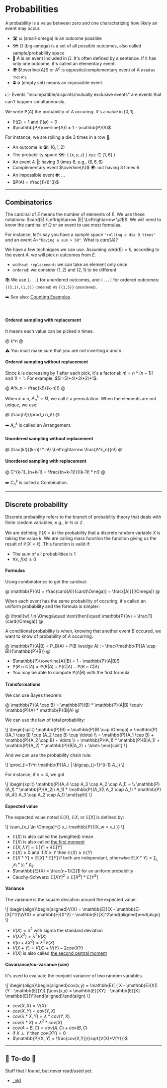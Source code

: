 # Probabilities

<div class="row row-cols-lg-2"><div>

A probability is a value between zero and one characterizing how likely an event may occur.

* 🛣️ $\omega$ (small-omega) is an outcome possible
* 🗺️ $\Omega$ (big-omega) is a set of all possible outcomes, also called sample/probability space
* 📌 $A$ is an event included in <span>$\Omega$. It's often  defined by a sentence. If it has only one outcome, it's called an elementary event.
* 🌍 $\overline{A}$ or $A^c$ is opposite/complementary event of A <small>(read as "not A")</small>.
* ⛔ $\emptyset$ (empty set) means an impossible event.

👉 Events "incompatible/disjoints/mutually exclusive events" are events that can't happen simultaneously.
</div><div>

We write $\mathbb{P}(A)$ the probability of A occuring. It's a value in $[0,1]$.

* $\mathbb{P}(\Omega) = 1$ and $\mathbb{P}(\emptyset) = 0$
* $\mathbb{P}(\overline{A}) = 1 - \mathbb{P}(A)$

For instance, we are rolling a die 3 times in a row 🎲.

* An outcome is 🛣️: $(6, 1, 2)$
* The probability space 🗺️: $\lbrace\ (x, y, z) \mid x y z \in [1,6]\ \rbrace$
* An event $A$ 📌: having 3 times 6, e.g., $(6, 6, 6)$
* Complementary event $\overline{A}$ 🌍: not having 3 times 6
* An impossible event ⛔: ...
* $P(A) = \frac{1}{6^3}$
</div></div>

<hr class="sep-both">

## Combinatorics

<div class="row row-cols-lg-2"><div>

The cardinal of $E$ means the number of elements of $E$. We use these notations: $card(E) \Leftrightarrow |E| \Leftrightarrow \\#E$. We will need to know the cardinal of $\Omega$ or an event to use most formulas.

For instance, let's say you have a sample space `"rolling a die 9 times"` and an event $A=$`"having a sum > 50"`. What is $card(A)$?

We have a few techniques we can use. Assuming $card(E) = k$, according to the event $A$, we will pick $n$ outcomes from $E$.

* `without replacement`: we can take an element only once
* `ordered`: we consider $(1, 2)$ and $(2, 1)$ to be different

📚 We use `{...}` for unordered outcomes, and `(...)` for ordered outcomes: `{(5,1),(1,5)}` <small>(ordered)</small> vs `{{1,5}}` <small>(unordered)</small>.

➡️ See also: [Counting Examples](_examples/counting.md).

<br>

#### Ordered sampling with replacement

It means each value can be picked $n$ times.

@
k^n
@

⚠️ You must make sure that you are not inverting $k$ and $n$.
</div><div>

#### Ordered sampling without replacement

Since k is decreasing by 1 after each pick, it's a factorial: $n! = n * (n-1)!$ and $1! = 1$. For example, $5!=5\*4\*3\*2\*1$.

@
A^k_n = \frac{k!}{(k-n)!}
@

When $k = n$, $A^k_n = k!$, we call it a permutation. When the elements are not unique, we use:

@
\frac{n!}{\prod_i o_i!}
@

➡️ $A^k_n$ is called an Arrangement.

#### Unordered sampling without replacement

@
\frac{k!}{(k-n)! * n!}
\Leftrightarrow
\frac{A^k_n}{n!}
@

#### Unordered sampling with replacement

@
C^{k-1}_{n+k-1} = \frac{(n+k-1)!}{(k-1)! * n!}
@

➡️ $C^k_n$ is called a Combination.
</div></div>

<hr class="sep-both">

## Discrete probability

<div class="row row-cols-lg-2"><div>

Discrete probability refers to the branch of probability theory that deals with finite random variables, e.g., in $\mathbb{N}$ or $\mathbb{Z}$.

We are defining $\mathbb{P}(X=k)$ the probability that a discrete random variable $X$ is taking the value $k$. We are calling mass function the function giving us the result of $\mathbb{P}(X=k)$. This function is valid if:

* The sum of all probabilities is 1
* $\forall{x},\ f(x) \ge 0$

#### Formulas

Using combinatorics to get the cardinal:

@
\mathbb{P}(A) = \frac{card(A)}{card(\Omega)} = \frac{|A|}{|\Omega|}
@

When each event has the same probability of occuring, it's called an uniform probability and the formula is simpler:

@
\forall{w} \in \Omega\quad \text{then}\quad \mathbb{P}(w) = \frac{1}{card(\Omega)}
@

A conditional probability is when, knowing that another event $B$ occured, we want to know of probability of $A$ occurring.

@
\mathbb{P}(A|B) = P_B(A) = P(B \wedge A) := \frac{\mathbb{P}(A \cap B)}{\mathbb{P}(B)}
@

* $\mathbb{P}(\overline{A}|B) = 1 - \mathbb{P}(A|B)$
* $\mathbb{P} (B \cup C|A) = \mathbb{P}(B|A) + \mathbb{P}(C|A) − \mathbb{P}(B ∩ C|A)$
* You may be able to compute $\mathbb{P}(A|B)$ with the first formula

#### Transformations

We can use Bayes theorem:

@
\mathbb{P}(A \cap B) = \mathbb{P}(B) * \mathbb{P}(A|B)
\equiv \mathbb{P}(A) * \mathbb{P}(B|A)
@

We can use the law of total probability:

<div>
\[
\begin{split}
\mathbb{P}(B) = \mathbb{P}(B \cap \Omega)
= \mathbb{P}((A_1 \cap B) \cup (A_2 \cap B) \cup \ldots) 
\\ = \mathbb{P}(A_1 \cap B) + \mathbb{P}(A_2 \cap B) + \ldots \\
= \mathbb{P}(A_1) * \mathbb{P}(B|A_1) + \mathbb{P}(A_2) * \mathbb{P}(B|A_2) + \ldots
\end{split}
\]
</div>

And we can use the probability chain rule:

<div>
\[
\prod_{i=1}^n \mathbb{P}(A_i | \bigcap_{j=1}^{i-1} A_j)
\]
</div>

For instance, if $n=4$, we got

<div>
\[
\begin{split}
\mathbb{P}(A_4 \cap A_3 \cap A_2 \cap A_1) 
= \\
\mathbb{P}(A_1) *
\mathbb{P}(A_2|\ A_1) *
\mathbb{P}(A_3|\ A_2 \cap A_1) *
\mathbb{P}(A_4|\ A_3 \cap A_2 \cap A_1)
\end{split}
\]
</div>
</div><div>

#### Expected value

The expected value noted $\mathbb{E}(X)$, $\mathbb{E}X$, or $\mathbb{E}[X]$ is defined by:

<div>
\[
\sum_{x_i \in \Omega}^{} x_i \mathbb{P}{(X_w = x_i )}
\]
</div>

* $\mathbb{E}(X)$ is also called the (weighted) mean
* $\mathbb{E}(X)$ is also called [the first moment](https://en.wikipedia.org/wiki/Moment_(mathematics)#Mean)
* $\mathbb{E}[X, \lambda Y] = \mathbb{E}[Y] + \lambda \mathbb{E}[Y]$
* $\mathbb{E}(X) \ge 0$ and if $X \ge Y$ then $\mathbb{E}(X) \ge \mathbb{E}(Y)$
* $\mathbb{E}[X * Y] = \mathbb{E}[X] * \mathbb{E}[Y]$ if both are independant, otherwise $\mathbb{E}[X * Y] = \sum_{i,j} x_i * y_i * p_{ij}$.
* $\mathbb{E}(X) = \frac{n+1}{2}$ for an uniform probability
* Cauchy-Schwarz: $\mathbb{E}[XY]^2 \le \mathbb{E}[X^2] * \mathbb{E}[Y^2]$

#### Variance

The variance is the square deviation around the expected value.

<div>
\[
\begin{align}\begin{aligned}V(X) = \mathbb{E}[(X - \mathbb{E}[X])^2]\\V(X) = \mathbb{E}[X^2] - \mathbb{E}[X]^2\end{aligned}\end{align}
\]
</div>

* $V(X) = \sigma^2$ with sigma the standard deviation
* $V(\lambda X^2) = \lambda^2 V(X)$
* $V(a + \lambda X^2) = \lambda^2 V(X)$
* $V(X + Y) = V(X) + V(Y) - 2cov(XY)$
* $V(X)$ is also called [the second central moment](https://en.wikipedia.org/wiki/Moment_(mathematics)#Variance)

#### Covariance/co-variance (cov)

It's used to evaluate the conjoint variance of two
random variables.

<div>
\[
\begin{align}\begin{aligned}cov(x,y) = \mathbb{E}[ ( X - \mathbb{E}[X]) (Y - \mathbb{E}[Y]) ]\\cov(x,y) = \mathbb{E}[XY] - \mathbb{E}[X] \mathbb{E}[Y]\end{aligned}\end{align}
\]
</div>

* $cov(X,X) = V(X)$
* $cov(X,Y) = cov(Y,X)$
* $cov(\lambda * X,Y) =  \lambda *cov(Y,X)$
* $cov(\lambda * X) =  \lambda^2 *cov(X)$
* $cov(A+B,C) = cov(A,C) + cov(B,C)$
* if $X \perp Y$ then $cov(XY) = 0$
* $\mathbb{P}(X, Y) = \frac{cov(X,Y)}{\sqrt{V(X)*V(Y)}}$
</div></div>

<hr class="sep-both">

## 👻 To-do 👻

Stuff that I found, but never read/used yet.

<div class="row row-cols-lg-2"><div>

* [_old](_old.md)
</div><div>
</div></div>